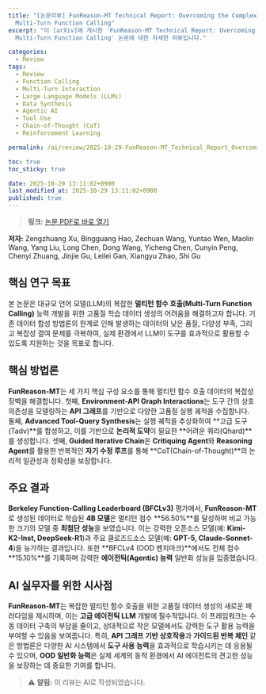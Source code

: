 ```yaml
---
title: "[논문리뷰] FunReason-MT Technical Report: Overcoming the Complexity Barrier in
  Multi-Turn Function Calling"
excerpt: "이 [arXiv]에 게시한 'FunReason-MT Technical Report: Overcoming the Complexity Barrier in
  Multi-Turn Function Calling' 논문에 대한 자세한 리뷰입니다."

categories:
  - Review
tags:
  - Review
  - Function Calling
  - Multi-Turn Interaction
  - Large Language Models (LLMs)
  - Data Synthesis
  - Agentic AI
  - Tool Use
  - Chain-of-Thought (CoT)
  - Reinforcement Learning

permalink: /ai/review/2025-10-29-FunReason-MT_Technical_Report_Overcoming_the_Complexity_Barrier_in_Multi-Turn_Function_Calling/

toc: true
toc_sticky: true

date: 2025-10-29 13:11:02+0900
last_modified_at: 2025-10-29 13:11:02+0900
published: true
---
```

> **링크:** [논문 PDF로 바로 열기](https://arxiv.org/abs/2510.24645)

**저자:** Zengzhuang Xu, Bingguang Hao, Zechuan Wang, Yuntao Wen, Maolin Wang, Yang Liu, Long Chen, Dong Wang, Yicheng Chen, Cunyin Peng, Chenyi Zhuang, Jinjie Gu, Leilei Gan, Xiangyu Zhao, Shi Gu



## 핵심 연구 목표
본 논문은 대규모 언어 모델(LLM)의 복잡한 **멀티턴 함수 호출(Multi-Turn Function Calling)** 능력 개발을 위한 고품질 학습 데이터 생성의 어려움을 해결하고자 합니다. 기존 데이터 합성 방법론의 한계로 인해 발생하는 데이터의 낮은 품질, 다양성 부족, 그리고 복잡성 결여 문제를 극복하여, 실제 환경에서 LLM이 도구를 효과적으로 활용할 수 있도록 지원하는 것을 목표로 합니다.

## 핵심 방법론
**FunReason-MT**는 세 가지 핵심 구성 요소를 통해 멀티턴 함수 호출 데이터의 복잡성 장벽을 해결합니다. 첫째, **Environment-API Graph Interactions**는 도구 간의 상호 의존성을 모델링하는 **API 그래프**를 기반으로 다양한 고품질 실행 궤적을 수집합니다. 둘째, **Advanced Tool-Query Synthesis**는 실행 궤적을 추상화하여 **고급 도구(Tadv)**를 합성하고, 이를 기반으로 **논리적 도약**이 필요한 **어려운 쿼리(Qhard)**를 생성합니다. 셋째, **Guided Iterative Chain**은 **Critiquing Agent**와 **Reasoning Agent**를 활용한 반복적인 **자기 수정 루프**를 통해 **CoT(Chain-of-Thought)**의 논리적 일관성과 정확성을 보장합니다.

## 주요 결과
**Berkeley Function-Calling Leaderboard (BFCLv3)** 평가에서, **FunReason-MT**로 생성된 데이터로 학습된 **4B 모델**은 멀티턴 점수 **56.50%**를 달성하며 비교 가능한 크기의 모델 중 **최첨단 성능**을 보였습니다. 이는 강력한 오픈소스 모델(예: **Kimi-K2-Inst, DeepSeek-R1**)과 주요 클로즈드소스 모델(예: **GPT-5, Claude-Sonnet-4**)을 능가하는 결과입니다. 또한 **BFCLv4 (OOD 벤치마크)**에서도 전체 점수 **15.10%**를 기록하며 강력한 **에이전틱(Agentic) 능력** 일반화 성능을 입증했습니다.

## AI 실무자를 위한 시사점
**FunReason-MT**는 복잡한 멀티턴 함수 호출을 위한 고품질 데이터 생성의 새로운 패러다임을 제시하며, 이는 **고급 에이전틱 LLM** 개발에 필수적입니다. 이 프레임워크는 수동 데이터 구축의 부담을 줄이고, 상대적으로 작은 모델에서도 강력한 도구 활용 능력을 부여할 수 있음을 보여줍니다. 특히, **API 그래프 기반 상호작용**과 **가이드된 반복 체인** 같은 방법론은 다양한 AI 시스템에서 **도구 사용 능력**을 효과적으로 학습시키는 데 응용될 수 있으며, **OOD 일반화 능력**은 실제 세계의 동적 환경에서 AI 에이전트의 견고한 성능을 보장하는 데 중요한 기여를 합니다.

> ⚠️ **알림:** 이 리뷰는 AI로 작성되었습니다.